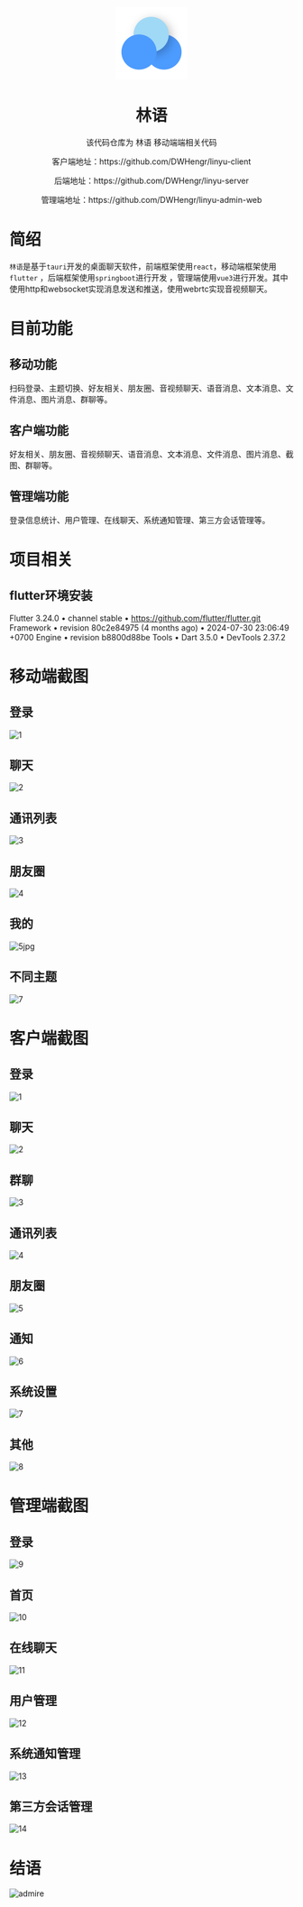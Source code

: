<p align="center">
  <img width="128px" src=".github/logo.png" />
</p>
<h1 align="center">林语</h1>
<p align="center">该代码仓库为 林语 移动端端相关代码</p>
<p align="center">客户端地址：https://github.com/DWHengr/linyu-client</p>
<p align="center">后端地址：https://github.com/DWHengr/linyu-server</p>
<p align="center">管理端地址：https://github.com/DWHengr/linyu-admin-web</p>

# 简绍

`林语`是基于`tauri`开发的桌面聊天软件，前端框架使用`react`，移动端框架使用`flutter`
，后端框架使用`springboot`进行开发
，管理端使用`vue3`进行开发。其中使用http和websocket实现消息发送和推送，使用webrtc实现音视频聊天。

# 目前功能

## 移动功能

扫码登录、主题切换、好友相关、朋友圈、音视频聊天、语音消息、文本消息、文件消息、图片消息、群聊等。

## 客户端功能

好友相关、朋友圈、音视频聊天、语音消息、文本消息、文件消息、图片消息、截图、群聊等。

## 管理端功能

登录信息统计、用户管理、在线聊天、系统通知管理、第三方会话管理等。

# 项目相关

## flutter环境安装

Flutter 3.24.0 • channel stable • https://github.com/flutter/flutter.git
Framework • revision 80c2e84975 (4 months ago) • 2024-07-30 23:06:49 +0700
Engine • revision b8800d88be
Tools • Dart 3.5.0 • DevTools 2.37.2

# 移动端截图

## 登录

![1](https://github.com/user-attachments/assets/f3b8324a-19e4-4dfa-8496-7618e391530b)

## 聊天

![2](https://github.com/user-attachments/assets/82ad6124-6f45-4661-b731-d6b89ad269e3)

## 通讯列表

![3](https://github.com/user-attachments/assets/9a771af2-d2a8-4714-a09b-544085358e22)

## 朋友圈

![4](https://github.com/user-attachments/assets/911b2527-5ee4-423c-bc92-556577b47b13)

## 我的

![5jpg](https://github.com/user-attachments/assets/c3ddcc1a-e17d-4f56-a993-9beffee6f220)

## 不同主题

![7](https://github.com/user-attachments/assets/1f829e01-9fd6-4c86-afd6-ebec66b4aab1)

# 客户端截图

## 登录

![1](https://github.com/user-attachments/assets/0cccc2d1-79c8-43fd-844f-9254edbe6e7e)

## 聊天

![2](https://github.com/user-attachments/assets/0d3d85be-1342-4bd2-b4f1-614c93a8a0a5)

## 群聊

![3](https://github.com/user-attachments/assets/6aa0a021-92b7-46fe-8aea-5487d97362a7)

## 通讯列表

![4](https://github.com/user-attachments/assets/b1f4ff7b-8ecc-4baa-b38d-bbf7099dec19)

## 朋友圈

![5](https://github.com/user-attachments/assets/b30432b9-904a-432c-bb85-03f8560ddc3b)

## 通知

![6](https://github.com/user-attachments/assets/b7eb922d-9aec-4607-b004-6921e178facb)

## 系统设置

![7](https://github.com/user-attachments/assets/714144de-92bc-42f4-89bb-2a2696884693)

## 其他

![8](https://github.com/user-attachments/assets/43555b11-0a8b-4850-b6fa-0d4d099bc34a)

# 管理端截图

## 登录

![9](https://github.com/user-attachments/assets/2fead35c-1176-4031-8c5d-d94d42af7bdb)

## 首页

![10](https://github.com/user-attachments/assets/cbca1555-53a0-4107-90ea-25e7f9f441e4)

## 在线聊天

![11](https://github.com/user-attachments/assets/acb99729-48d4-47cf-b837-9fcac7221c5d)

## 用户管理

![12](https://github.com/user-attachments/assets/afa3b6de-54f9-4927-9fd5-f5e97dcb8884)

## 系统通知管理

![13](https://github.com/user-attachments/assets/fff0cb8e-0339-4df7-9935-bc552b788e9e)

## 第三方会话管理

![14](https://github.com/user-attachments/assets/38de0173-b2d0-4afb-bba0-dab06aaad920)

# 结语

![admire](https://github.com/user-attachments/assets/7e77ac87-a913-4f87-8783-a1d313297a05)